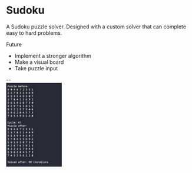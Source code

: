 # Sudoku

A Sudoku puzzle solver. Designed with a custom solver that can complete easy to hard problems.

Future
- Implement a stronger algorithm
- Make a visual board
- Take puzzle input  

--  
<img src="./img/Solve_hard.jpg" alt="Board Solve" style="width: 30%; height: 25%;"> 
